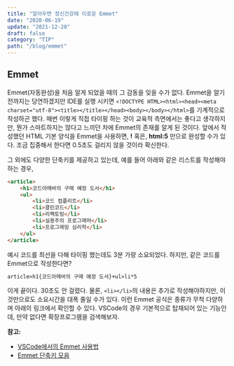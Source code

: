 ```yaml
---
title: "알아두면 정신건강에 이로운 Emmet"
date: "2020-06-19"
update: "2021-12-20"
draft: false
category: "TIP"
path: "/blog/emmet"
---
```


## Emmet
Emmet(자동완성)을 처음 알게 되었을 때의 그 감동을 잊을 수가 없다.
Emmet을 알기 전까지는 당연하겠지만 IDE를 실행 시키면 `<!DOCTYPE HTML><html><head><meta charset="utf-8"><title></title></head><body></body></html>`를 기계적으로 작성하곤 했다. 매번 이렇게 직접 타이핑 하는 것이 교육적 측면에서는 좋다고 생각하지만, 뭔가 스마트하지는 않다고 느끼던 차에 Emmet의 존재를 알게 된 것이다. 앞에서 작성했던 HTML 기본 양식을 Emmet을 사용하면, **!** 혹은, **html:5** 만으로 완성할 수가 있다. 조금 집중해서 한다면 0.5초도 걸리지 않을 것이라 확신한다.

그 외에도 다양한 단축키를 제공하고 있는데, 예를 들어 아래와 같은 리스트를 작성해야 하는 경우,

```html
<article>
    <h1>코드아메바의 구매 예정 도서</h1>
    <ul>
        <li>코드 컴플리트</li>
        <li>클린코드</li>
        <li>리팩토링</li>
        <li>실용주의 프로그래머</li>
        <li>프로그래밍 심리학</li>
    </ul>
</article>
```

예시 코드를 최선을 다해 타이핑 했는데도 3분 가량 소요되었다. 하지만, 같은 코드를 Emmet으로 작성한다면?

```html
article>h1{코드아메바의 구매 예정 도서}+ul>li*5
```

이게 끝이다. 30초도 안 걸렸다. 물론, `<li></li>`의 내용은 추가로 작성해야하지만, 이것만으로도 소요시간을 대폭 줄일 수가 있다. 이런 Emmet 공식은 종류가 무척 다양하며 아래의 링크에서 확인할 수 있다. VSCode의 경우 기본적으로 탑재되어 있는 기능인데, 만약 없다면 확장프로그램을 검색해보자.

**참고:**
- [VSCode에서의 Emmet 사용법](https://code.visualstudio.com/docs/editor/emmet)
- [Emmet 단축키 모음](https://docs.emmet.io/cheat-sheet/)